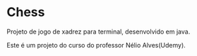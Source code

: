 # Chess

Projeto de jogo de xadrez para terminal, desenvolvido em java.

Este é um projeto do curso do professor Nélio Alves(Udemy).


